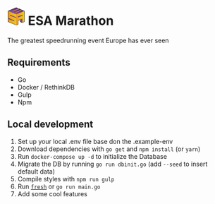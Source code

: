 # <img src="public/assets/favicon.png" width="40"> ESA Marathon
The greatest speedrunning event Europe has ever seen

## Requirements
* Go
* Docker / RethinkDB
* Gulp
* Npm

## Local development
1. Set up your local .env file base don the .example-env
2. Download dependencies with `go get` and `npm install` (or `yarn`)
3. Run `docker-compose up -d` to initialize the Database
4. Migrate the DB by running `go run dbinit.go` (add `--seed` to insert default data)
5. Compile styles with `npm run gulp`
6. Run [`fresh`](https://github.com/pilu/fresh) or `go run main.go`
7. Add some cool features